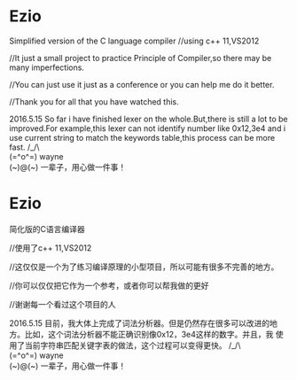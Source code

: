 # Ezio

Simplified version of the C language compiler
//using c++ 11,VS2012

//It just a small project to practice Principle of Compiler,so there may be many imperfections.

//You can just use it just as a conference or you can help me do it better.

//Thank you for all that you have watched this.

2016.5.15
So far i have finished lexer on the whole.But,there is still a lot to be improved.For example,this lexer can not identify number
like 0x12,3e4 and i use current string to match the keywords table,this process can be more fast.
                                                                                                /\_/\                        
                                                                                               (=^o^=)  wayne     
                                                                                               (~)@(~)  一辈子，用心做一件事！

# Ezio

简化版的C语言编译器

//使用了c++ 11,VS2012

//这仅仅是一个为了练习编译原理的小型项目，所以可能有很多不完善的地方。

//你可以仅仅把它作为一个参考，或者你可以帮我做的更好

//谢谢每一个看过这个项目的人

2016.5.15
目前，我大体上完成了词法分析器。但是仍然存在很多可以改进的地方。比如，这个词法分析器不能正确识别像0x12，3e4这样的数字。并且，我
使用了当前字符串匹配关键字表的做法，这个过程可以变得更快。
                                                                                                /\_/\                        
                                                                                               (=^o^=)  wayne     
                                                                                               (~)@(~)  一辈子，用心做一件事！
